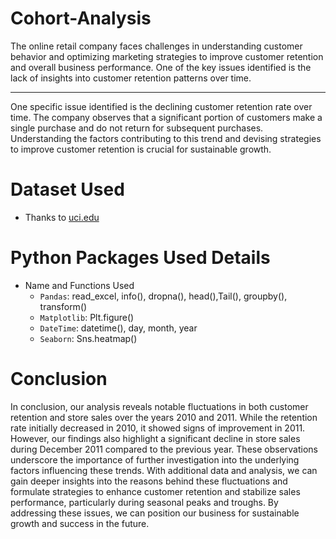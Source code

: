 # Cohort-Analysis
The online retail company faces challenges in understanding customer behavior and optimizing marketing strategies to improve customer retention and overall business performance. One of the key issues identified is the lack of insights into customer retention patterns over time.
<hr>
One specific issue identified is the declining customer retention rate over time. The company observes that a significant portion of customers make a single purchase and do not return for subsequent purchases. Understanding the factors contributing to this trend and devising strategies to improve customer retention is crucial for sustainable growth.

# Dataset Used
- Thanks to [uci.edu](https://archive.ics.uci.edu/dataset/352/online+retail)

# Python Packages Used Details
- Name and Functions Used
  - `Pandas`: read_excel, info(), dropna(), head(),Tail(), groupby(), transform()
  - `Matplotlib`: Plt.figure() 
  - `DateTime`: datetime(), day, month, year
  - `Seaborn`: Sns.heatmap()

# Conclusion
In conclusion, our analysis reveals notable fluctuations in both customer retention and store sales over the years 2010 and 2011. While the retention rate initially decreased in 2010, it showed signs of improvement in 2011. However, our findings also highlight a significant decline in store sales during December 2011 compared to the previous year. These observations underscore the importance of further investigation into the underlying factors influencing these trends. With additional data and analysis, we can gain deeper insights into the reasons behind these fluctuations and formulate strategies to enhance customer retention and stabilize sales performance, particularly during seasonal peaks and troughs. By addressing these issues, we can position our business for sustainable growth and success in the future.
